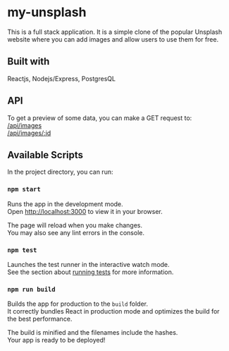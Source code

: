 # my-unsplash

This is a full stack application. It is a simple clone of the popular Unsplash website where you can add images and allow users to use them for free.

## Built with
Reactjs,
Nodejs/Express,
PostgresQL

## API
To get a preview of some data, you can make a GET request to:
\
[/api/images](https://aaron-my-unsplash.herokuapp.com/api/images)
\
[/api/images/:id](https://aaron-my-unsplash.herokuapp.com/api/images/11)

## Available Scripts

In the project directory, you can run:

### `npm start`

Runs the app in the development mode.\
Open [http://localhost:3000](http://localhost:3000) to view it in your browser.

The page will reload when you make changes.\
You may also see any lint errors in the console.

### `npm test`

Launches the test runner in the interactive watch mode.\
See the section about [running tests](https://facebook.github.io/create-react-app/docs/running-tests) for more information.

### `npm run build`

Builds the app for production to the `build` folder.\
It correctly bundles React in production mode and optimizes the build for the best performance.

The build is minified and the filenames include the hashes.\
Your app is ready to be deployed!


